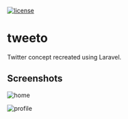 [![license](https://img.shields.io/github/license/mashape/apistatus.svg) ](LICENSE)

# tweeto
Twitter concept recreated using Laravel.

## Screenshots
![home](https://i.imgur.com/SCLaaHs.png)

![profile](https://i.imgur.com/8sJnDBi.png)